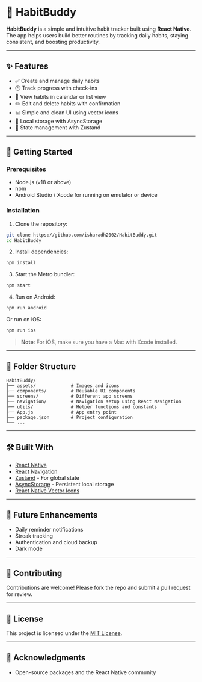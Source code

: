# 📱 HabitBuddy

**HabitBuddy** is a simple and intuitive habit tracker built using **React Native**. The app helps users build better routines by tracking daily habits, staying consistent, and boosting productivity.

---

## ✨ Features

- ✅ Create and manage daily habits
- 🕒 Track progress with check-ins
- 📅 View habits in calendar or list view
- ✏️ Edit and delete habits with confirmation
- 📊 Simple and clean UI using vector icons
- 💾 Local storage with AsyncStorage
- 🧠 State management with Zustand

---

## 🚀 Getting Started

### Prerequisites

- Node.js (v18 or above)
- npm
- Android Studio / Xcode for running on emulator or device

### Installation

1. Clone the repository:

```bash
git clone https://github.com/isharadh2002/HabitBuddy.git
cd HabitBuddy
```

2. Install dependencies:

```bash
npm install
```

3. Start the Metro bundler:

```bash
npm start
```

4. Run on Android:

```bash
npm run android
```

Or run on iOS:

```bash
npm run ios
```

> **Note**: For iOS, make sure you have a Mac with Xcode installed.

---

## 📂 Folder Structure

```
HabitBuddy/
├── assets/             # Images and icons
├── components/         # Reusable UI components
├── screens/            # Different app screens
├── navigation/         # Navigation setup using React Navigation
├── utils/              # Helper functions and constants
├── App.js              # App entry point
├── package.json        # Project configuration
└── ...
```

---

## 🛠️ Built With

- [React Native](https://reactnative.dev/)
- [React Navigation](https://reactnavigation.org/)
- [Zustand](https://github.com/pmndrs/zustand) - For global state
- [AsyncStorage](https://github.com/react-native-async-storage/async-storage) - Persistent local storage
- [React Native Vector Icons](https://github.com/oblador/react-native-vector-icons)

---

## 📌 Future Enhancements

- Daily reminder notifications
- Streak tracking
- Authentication and cloud backup
- Dark mode

---

## 🤝 Contributing

Contributions are welcome! Please fork the repo and submit a pull request for review.

---

## 📄 License

This project is licensed under the [MIT License](LICENSE).

---

## 🙏 Acknowledgments

- Open-source packages and the React Native community
